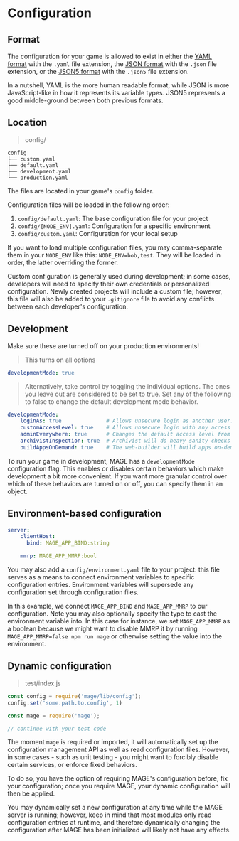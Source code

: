 # Configuration

## Format

The configuration for your game is allowed to exist in either the
[YAML format](http://en.wikipedia.org/wiki/YAML) with the `.yaml` file extension, the
[JSON format](http://en.wikipedia.org/wiki/JSON) with the `.json` file extension, or the
[JSON5 format](http://json5.org/) with the `.json5` file extension.

In a nutshell, YAML is the more human readable format, while JSON is more JavaScript-like in how it
represents its variable types. JSON5 represents a good middle-ground between both previous formats.

## Location

> config/

```plaintext
config
├── custom.yaml
├── default.yaml
├── development.yaml
└── production.yaml
```

The files are located in your game's `config` folder.

Configuration files will be loaded in the following order:

  1. `config/default.yaml`: The base configuration file for your project
  2. `config/[NODE_ENV].yaml`: Configuration for a specific environment
  3. `config/custom.yaml`: Configuration for your local setup

If you want to load multiple configuration files, you may comma-separate them in your `NODE_ENV`
like this: `NODE_ENV=bob,test`. They will be loaded in order, the latter overriding the former.

Custom configuration is generally used during development; in some cases, developers will need
to specify their own credentials or personalized configuration. Newly created projects will
include a custom file; however, this file will also be added to your `.gitignore` file to
avoid any conflicts between each developer's configuration.

## Development

<aside class="warning">
Make sure these are turned off on your production environments!
</aside>

> This turns on all options

```yaml
developmentMode: true
```

> Alternatively, take control by toggling the individual options. The ones you leave out are
> considered to be set to true. Set any of the following to false to change the default
> development mode behavior.

```yaml
developmentMode:
    loginAs: true              # Allows unsecure login as another user.
    customAccessLevel: true    # Allows unsecure login with any access level (eg: admin).
    adminEverywhere: true      # Changes the default access level from "anonymous" to "admin".
    archivistInspection: true  # Archivist will do heavy sanity checks on queries and mutations.
    buildAppsOnDemand: true    # The web-builder will build apps on-demand for each HTTP request.
```

To run your game in development, MAGE has a `developmentMode` configuration flag. This enables or
disables certain behaviors which make development a bit more convenient. If you want more granular
control over which of these behaviors are turned on or off, you can specify them in an object.

## Environment-based configuration

```yaml
server:
    clientHost:
      bind: MAGE_APP_BIND:string

    mmrp: MAGE_APP_MMRP:bool
```

You may also add a `config/environment.yaml` file to your project: this file serves
as a means to connect environment variables to specific configuration entries. Environment
variables will supersede any configuration set through configuration files.

In this example, we connect `MAGE_APP_BIND` and `MAGE_APP_MMRP` to our configuration.
Note you may also optionally specify the type to cast the environment variable into.
In this case for instance, we set `MAGE_APP_MMRP` as a boolean because we might want to
disable MMRP it by running `MAGE_APP_MMRP=false npm run mage` or otherwise setting
the value into the environment.

## Dynamic configuration

> test/index.js

```javascript
const config = require('mage/lib/config');
config.set('some.path.to.config', 1)

const mage = require('mage');

// continue with your test code
```

The moment `mage` is required or imported, it will automatically set up
the configuration management API as well as read configuration files. However,
in some cases - such as unit testing - you might want to forcibly disable
certain services, or enforce fixed behaviors.

To do so, you have the option of requiring MAGE's configuration before,
fix your configuration; once you require MAGE, your dynamic configuration
will then be applied.

You may dynamically set a new configuration at any time while the MAGE server is
running; however, keep in mind that most modules only read configuration entries
at runtime, and therefore dynamically changing the configuration after MAGE has
been initialized will likely not have any effects.